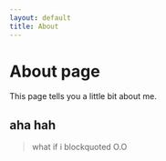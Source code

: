 ```yaml
---
layout: default
title: About
---
```

# About page

This page tells you a little bit about me.

## aha hah

> what if i blockquoted O.O